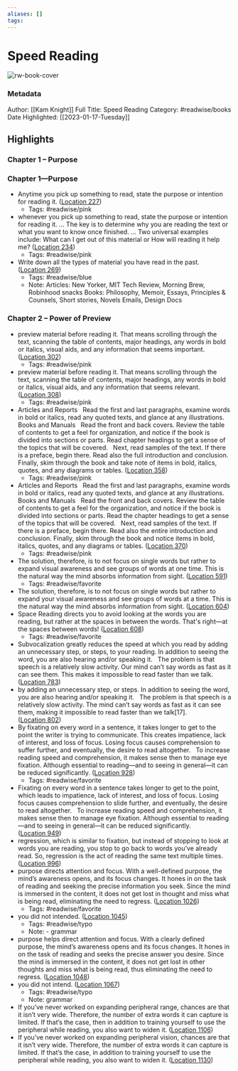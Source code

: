 ```yaml
---
aliases: []
tags:
---
```

# Speed Reading

![rw-book-cover](https://images-na.ssl-images-amazon.com/images/I/51BVkQBC13L._SL200_.jpg)
### Metadata
Author: [[Kam Knight]]
Full Title: Speed Reading
Category: #readwise/books
Date Highlighted: [[2023-01-17-Tuesday]]

## Highlights
### Chapter 1 – Purpose
### Chapter 1—Purpose
- Anytime you pick up something to read, state the purpose or intention for reading it. ([Location 227](https://readwise.io/to_kindle?action=open&asin=B07HQM9G1R&location=227))
    - Tags: #readwise/pink 
- whenever you pick up something to read, state the purpose or intention for reading it. ... The key is to determine why you are reading the text or what you want to know once finished. ... Two universal examples include: What can I get out of this material or How will reading it help me? ([Location 234](https://readwise.io/to_kindle?action=open&asin=B07HQM9G1R&location=234))
    - Tags: #readwise/pink 
- Write down all the types of material you have read in the past. ([Location 269](https://readwise.io/to_kindle?action=open&asin=B07HQM9G1R&location=269))
    - Tags: #readwise/blue 
    - Note: Articles: New Yorker, MIT Tech Review, Morning Brew, Robinhood snacks
      Books: Philosophy, Memoir, Essays, Principles & Counsels, Short stories, Novels
      Emails, Design Docs
### Chapter 2 – Power of Preview
- preview material before reading it. That means scrolling through the text, scanning the table of contents, major headings, any words in bold or italics, visual aids, and any information that seems important. ([Location 302](https://readwise.io/to_kindle?action=open&asin=B07HQM9G1R&location=302))
    - Tags: #readwise/pink 
- preview material before reading it. That means scrolling through the text, scanning the table of contents, major headings, any words in bold or italics, visual aids, and any information that seems relevant. ([Location 308](https://readwise.io/to_kindle?action=open&asin=B07HQM9G1R&location=308))
    - Tags: #readwise/pink 
- Articles and Reports   Read the first and last paragraphs, examine words in bold or italics, read any quoted texts, and glance at any illustrations.   Books and Manuals   Read the front and back covers. Review the table of contents to get a feel for organization, and notice if the book is divided into sections or parts. Read chapter headings to get a sense of the topics that will be covered.   Next, read samples of the text. If there is a preface, begin there. Read also the full introduction and conclusion. Finally, skim through the book and take note of items in bold, italics, quotes, and any diagrams or tables. ([Location 358](https://readwise.io/to_kindle?action=open&asin=B07HQM9G1R&location=358))
    - Tags: #readwise/pink 
- Articles and Reports   Read the first and last paragraphs, examine words in bold or italics, read any quoted texts, and glance at any illustrations.   Books and Manuals   Read the front and back covers. Review the table of contents to get a feel for the organization, and notice if the book is divided into sections or parts. Read the chapter headings to get a sense of the topics that will be covered.   Next, read samples of the text. If there is a preface, begin there. Read also the entire introduction and conclusion. Finally, skim through the book and notice items in bold, italics, quotes, and any diagrams or tables. ([Location 370](https://readwise.io/to_kindle?action=open&asin=B07HQM9G1R&location=370))
    - Tags: #readwise/pink 
- The solution, therefore, is to not focus on single words but rather to expand visual awareness and see groups of words at one time. This is the natural way the mind absorbs information from sight. ([Location 591](https://readwise.io/to_kindle?action=open&asin=B07HQM9G1R&location=591))
    - Tags: #readwise/favorite 
- The solution, therefore, is to not focus on single words but rather to expand your visual awareness and see groups of words at a time. This is the natural way the mind absorbs information from sight. ([Location 604](https://readwise.io/to_kindle?action=open&asin=B07HQM9G1R&location=604))
- Space Reading directs you to avoid looking at the words you are reading, but rather at the spaces in between the words. That's right—at the spaces between words! ([Location 608](https://readwise.io/to_kindle?action=open&asin=B07HQM9G1R&location=608))
    - Tags: #readwise/favorite 
- Subvocalization greatly reduces the speed at which you read by adding an unnecessary step, or steps, to your reading. In addition to seeing the word, you are also hearing and/or speaking it.   The problem is that speech is a relatively slow activity. Our mind can’t say words as fast as it can see them. This makes it impossible to read faster than we talk. ([Location 783](https://readwise.io/to_kindle?action=open&asin=B07HQM9G1R&location=783))
- by adding an unnecessary step, or steps. In addition to seeing the word, you are also hearing and/or speaking it.   The problem is that speech is a relatively slow activity. The mind can’t say words as fast as it can see them, making it impossible to read faster than we talk[17]. ([Location 802](https://readwise.io/to_kindle?action=open&asin=B07HQM9G1R&location=802))
- By fixating on every word in a sentence, it takes longer to get to the point the writer is trying to communicate. This creates impatience, lack of interest, and loss of focus. Losing focus causes comprehension to suffer further, and eventually, the desire to read altogether.   To increase reading speed and comprehension, it makes sense then to manage eye fixation. Although essential to reading—and to seeing in general—it can be reduced significantly. ([Location 928](https://readwise.io/to_kindle?action=open&asin=B07HQM9G1R&location=928))
    - Tags: #readwise/favorite 
- Fixating on every word in a sentence takes longer to get to the point, which leads to impatience, lack of interest, and loss of focus. Losing focus causes comprehension to slide further, and eventually, the desire to read altogether.   To increase reading speed and comprehension, it makes sense then to manage eye fixation. Although essential to reading—and to seeing in general—it can be reduced significantly. ([Location 949](https://readwise.io/to_kindle?action=open&asin=B07HQM9G1R&location=949))
- regression, which is similar to fixation, but instead of stopping to look at words you are reading, you stop to go back to words you’ve already read. So, regression is the act of reading the same text multiple times. ([Location 996](https://readwise.io/to_kindle?action=open&asin=B07HQM9G1R&location=996))
- purpose directs attention and focus. With a well-defined purpose, the mind’s awareness opens, and its focus changes. It hones in on the task of reading and seeking the precise information you seek. Since the mind is immersed in the content, it does not get lost in thought and miss what is being read, eliminating the need to regress. ([Location 1026](https://readwise.io/to_kindle?action=open&asin=B07HQM9G1R&location=1026))
    - Tags: #readwise/favorite 
- you did not intended. ([Location 1045](https://readwise.io/to_kindle?action=open&asin=B07HQM9G1R&location=1045))
    - Tags: #readwise/typo 
    - Note: - grammar
- purpose helps direct attention and focus. With a clearly defined purpose, the mind’s awareness opens and its focus changes. It hones in on the task of reading and seeks the precise answer you desire. Since the mind is immersed in the content, it does not get lost in other thoughts and miss what is being read, thus eliminating the need to regress. ([Location 1048](https://readwise.io/to_kindle?action=open&asin=B07HQM9G1R&location=1048))
- you did not intend. ([Location 1067](https://readwise.io/to_kindle?action=open&asin=B07HQM9G1R&location=1067))
    - Tags: #readwise/typo 
    - Note: grammar
- If you’ve never worked on expanding peripheral range, chances are that it isn’t very wide. Therefore, the number of extra words it can capture is limited. If that’s the case, then in addition to training yourself to use the peripheral while reading, you also want to widen it. ([Location 1106](https://readwise.io/to_kindle?action=open&asin=B07HQM9G1R&location=1106))
- If you’ve never worked on expanding peripheral vision, chances are that it isn’t very wide. Therefore, the number of extra words it can capture is limited. If that’s the case, in addition to training yourself to use the peripheral while reading, you also want to widen it. ([Location 1130](https://readwise.io/to_kindle?action=open&asin=B07HQM9G1R&location=1130))
